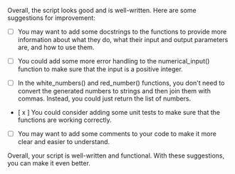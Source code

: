 Overall, the script looks good and is well-written. Here are some suggestions for improvement:

- [ ] You may want to add some docstrings to the functions to provide more information about what they do, what their input and output parameters are, and how to use them.

- [ ] You could add some more error handling to the numerical_input() function to make sure that the input is a positive integer.

- [ ] In the white_numbers() and red_number() functions, you don't need to convert the generated numbers to strings and then join them with commas. Instead, you could just return the list of numbers.

- [ x ] You could consider adding some unit tests to make sure that the functions are working correctly.

- [ ] You may want to add some comments to your code to make it more clear and easier to understand.

Overall, your script is well-written and functional. With these suggestions, you can make it even better.
